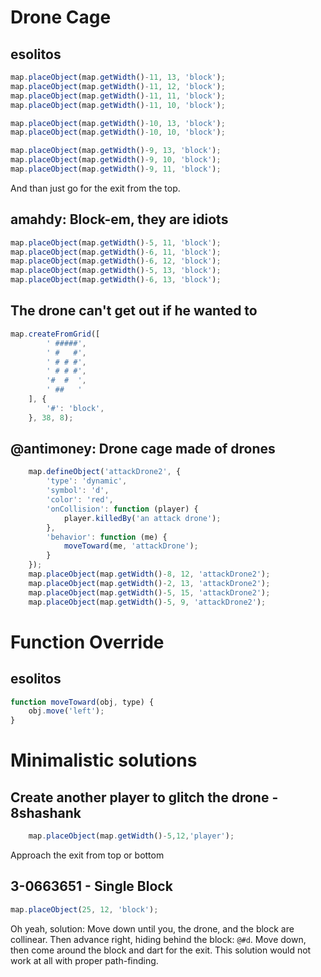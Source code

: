 # Drone Cage
## esolitos

```javascript
map.placeObject(map.getWidth()-11, 13, 'block');
map.placeObject(map.getWidth()-11, 12, 'block');
map.placeObject(map.getWidth()-11, 11, 'block');
map.placeObject(map.getWidth()-11, 10, 'block');

map.placeObject(map.getWidth()-10, 13, 'block');
map.placeObject(map.getWidth()-10, 10, 'block');

map.placeObject(map.getWidth()-9, 13, 'block');
map.placeObject(map.getWidth()-9, 10, 'block');
map.placeObject(map.getWidth()-9, 11, 'block');
```

And than just go for the exit from the top.

## amahdy: Block-em, they are idiots

```javascript
map.placeObject(map.getWidth()-5, 11, 'block');
map.placeObject(map.getWidth()-6, 11, 'block');
map.placeObject(map.getWidth()-6, 12, 'block');
map.placeObject(map.getWidth()-5, 13, 'block');
map.placeObject(map.getWidth()-6, 13, 'block');
```

## The drone can't get out if he wanted to
```javascript
map.createFromGrid([
    	' #####',
        ' #   #',
        ' # # #',
        ' # # #',
        '#  #  ',
        ' ##   '
    ], {
    	'#': 'block',
    }, 38, 8);
```

## @antimoney: Drone cage made of drones 
```javascript
    map.defineObject('attackDrone2', {
        'type': 'dynamic',
        'symbol': 'd',
        'color': 'red',
        'onCollision': function (player) {
        	player.killedBy('an attack drone');
        },
        'behavior': function (me) {
            moveToward(me, 'attackDrone');
        }
    });
    map.placeObject(map.getWidth()-8, 12, 'attackDrone2');
    map.placeObject(map.getWidth()-2, 13, 'attackDrone2');
    map.placeObject(map.getWidth()-5, 15, 'attackDrone2');
    map.placeObject(map.getWidth()-5, 9, 'attackDrone2');
```

# Function Override
## esolitos

```javascript
function moveToward(obj, type) {
    obj.move('left');
}
```

# Minimalistic solutions
## Create another player to glitch the drone - 8shashank

```javascript
    map.placeObject(map.getWidth()-5,12,'player');
```
Approach the exit from top or bottom



## 3-0663651 - Single Block

```javascript
map.placeObject(25, 12, 'block');
```
Oh yeah, solution: Move down until you, the drone, and the block are collinear. Then advance right, hiding behind the block: `@#d`. Move down, then come around the block and dart for the exit.
This solution would not work at all with proper path-finding.
